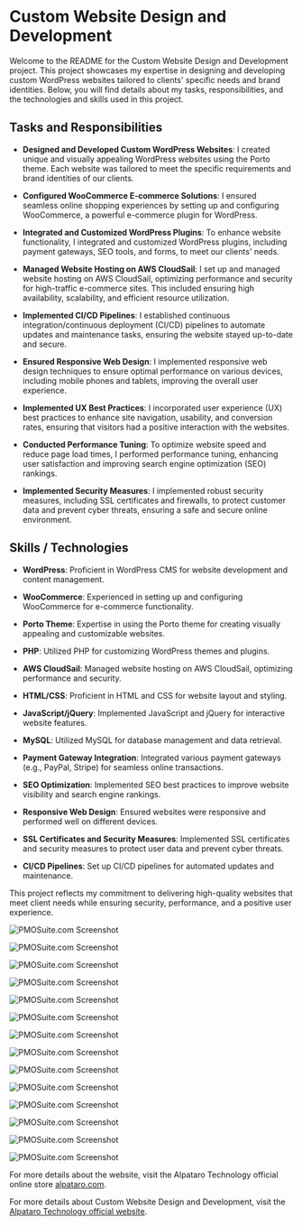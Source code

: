 # Custom Website Design and Development

Welcome to the README for the Custom Website Design and Development project. This project showcases my expertise in designing and developing custom WordPress websites tailored to clients' specific needs and brand identities. Below, you will find details about my tasks, responsibilities, and the technologies and skills used in this project.

## Tasks and Responsibilities

- **Designed and Developed Custom WordPress Websites**: I created unique and visually appealing WordPress websites using the Porto theme. Each website was tailored to meet the specific requirements and brand identities of our clients.

- **Configured WooCommerce E-commerce Solutions**: I ensured seamless online shopping experiences by setting up and configuring WooCommerce, a powerful e-commerce plugin for WordPress.

- **Integrated and Customized WordPress Plugins**: To enhance website functionality, I integrated and customized WordPress plugins, including payment gateways, SEO tools, and forms, to meet our clients' needs.

- **Managed Website Hosting on AWS CloudSail**: I set up and managed website hosting on AWS CloudSail, optimizing performance and security for high-traffic e-commerce sites. This included ensuring high availability, scalability, and efficient resource utilization.

- **Implemented CI/CD Pipelines**: I established continuous integration/continuous deployment (CI/CD) pipelines to automate updates and maintenance tasks, ensuring the website stayed up-to-date and secure.

- **Ensured Responsive Web Design**: I implemented responsive web design techniques to ensure optimal performance on various devices, including mobile phones and tablets, improving the overall user experience.

- **Implemented UX Best Practices**: I incorporated user experience (UX) best practices to enhance site navigation, usability, and conversion rates, ensuring that visitors had a positive interaction with the websites.

- **Conducted Performance Tuning**: To optimize website speed and reduce page load times, I performed performance tuning, enhancing user satisfaction and improving search engine optimization (SEO) rankings.

- **Implemented Security Measures**: I implemented robust security measures, including SSL certificates and firewalls, to protect customer data and prevent cyber threats, ensuring a safe and secure online environment.

## Skills / Technologies

- **WordPress**: Proficient in WordPress CMS for website development and content management.

- **WooCommerce**: Experienced in setting up and configuring WooCommerce for e-commerce functionality.

- **Porto Theme**: Expertise in using the Porto theme for creating visually appealing and customizable websites.

- **PHP**: Utilized PHP for customizing WordPress themes and plugins.

- **AWS CloudSail**: Managed website hosting on AWS CloudSail, optimizing performance and security.

- **HTML/CSS**: Proficient in HTML and CSS for website layout and styling.

- **JavaScript/jQuery**: Implemented JavaScript and jQuery for interactive website features.

- **MySQL**: Utilized MySQL for database management and data retrieval.

- **Payment Gateway Integration**: Integrated various payment gateways (e.g., PayPal, Stripe) for seamless online transactions.

- **SEO Optimization**: Implemented SEO best practices to improve website visibility and search engine rankings.

- **Responsive Web Design**: Ensured websites were responsive and performed well on different devices.

- **SSL Certificates and Security Measures**: Implemented SSL certificates and security measures to protect user data and prevent cyber threats.

- **CI/CD Pipelines**: Set up CI/CD pipelines for automated updates and maintenance.

This project reflects my commitment to delivering high-quality websites that meet client needs while ensuring security, performance, and a positive user experience.

![PMOSuite.com Screenshot](screenshots/marketplace_03.png)

![PMOSuite.com Screenshot](screenshots/marketplace_02.png)

![PMOSuite.com Screenshot](screenshots/marketplace_04.png)

![PMOSuite.com Screenshot](screenshots/marketplace_05.png)

![PMOSuite.com Screenshot](screenshots/marketplace_06.png)

![PMOSuite.com Screenshot](screenshots/marketplace_07.png)

![PMOSuite.com Screenshot](screenshots/marketplace_08.png)

![PMOSuite.com Screenshot](screenshots/marketplace_09.png)

![PMOSuite.com Screenshot](screenshots/marketplace_10.png)

![PMOSuite.com Screenshot](screenshots/marketplace_01.png)

![PMOSuite.com Screenshot](screenshots/marketplace_11.png)

![PMOSuite.com Screenshot](screenshots/marketplace_12.png)

![PMOSuite.com Screenshot](screenshots/marketplace_13.png)

![PMOSuite.com Screenshot](screenshots/marketplace_14.png)

For more details about the website, visit the Alpataro Technology official online store [alpataro.com](https://alpataro.com).

For more details about Custom Website Design and Development, visit the [Alpataro Technology official website](https://alpatarotechnology.com/alpataro.html#website-design).
